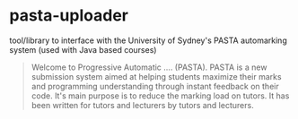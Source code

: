 pasta-uploader
==============

tool/library to interface with the University of Sydney's PASTA automarking system (used with Java based courses)

> Welcome to Progressive Automatic .... (PASTA). PASTA is a new submission system aimed at helping students maximize their marks and programming understanding through instant feedback on their code. It's main purpose is to reduce the marking load on tutors. It has been written for tutors and lecturers by tutors and lecturers.
